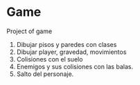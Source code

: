 # Game
Project of game


1. Dibujar pisos y paredes con clases
2. Dibujar player, gravedad, movimientos
3. Colisiones con el suelo
4. Enemigos y sus colisiones con las balas.
5. Salto del personaje.
